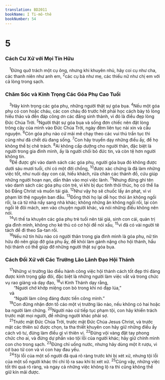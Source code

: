 ```yaml
---
translation: BD2011
bookName: I Ti-mô-thê 
bookNumber: 54
---
```


<div class="title"><h1>5</h1><h3>Cách Cư Xử với Mọi Tín Hữu</h3></div>
<span class="verse 1ti_5_1"> <sup>1</sup>Ðừng quở trách một cụ ông, nhưng khi khuyên nhủ, hãy coi cụ như cha, các thanh niên như anh em, </span>
<span class="verse 1ti_5_2"><sup>2</sup>các cụ bà như mẹ, các thiếu nữ như chị em với cả lòng trong sạch.<br/></span>
<div class="title"><h3>Chăm Sóc và Kính Trọng Các Góa Phụ Cao Tuổi</h3></div>
<span class="verse 1ti_5_3"> <sup>3</sup>Hãy kính trọng các góa phụ, những người thật sự góa bụa. </span>
<span class="verse 1ti_5_4"><sup>4</sup>Nếu một góa phụ có con hoặc cháu, các con cháu đó trước hết phải học cách bày tỏ lòng hiếu thảo và đền đáp công ơn các đấng sinh thành, vì đó là điều đẹp lòng Ðức Chúa Trời. </span>
<span class="verse 1ti_5_5"><sup>5</sup>Người thật sự góa bụa và sống đơn chiếc nên đặt lòng trông cậy của mình vào Ðức Chúa Trời, ngày đêm liên tục nài xin và cầu nguyện. </span>
<span class="verse 1ti_5_6"><sup>6</sup>Còn góa phụ nào cứ mải mê chạy theo các vui thú trần tục thì cũng như đã chết dù đang sống. </span>
<span class="verse 1ti_5_7"><sup>7</sup>Con hãy truyền dạy những điều ấy, để họ không thể bị chê trách. </span>
<span class="verse 1ti_5_8"><sup>8</sup>Ai không cấp dưỡng cho người thân, đặc biệt là người trong gia đình mình, ấy là người chối bỏ đức tin, và còn tệ hơn người không tin.<br/></span>
<span class="verse 1ti_5_9"> <sup>9</sup>Ðể được ghi vào danh sách các góa phụ, người góa bụa đó không được dưới sáu mươi tuổi, chỉ có một đời chồng, </span>
<span class="verse 1ti_5_10"><sup>10</sup>được xác chứng là đã làm những việc tốt, như nuôi dạy con cái, hiếu khách, rửa chân các thánh đồ, cứu giúp những người hoạn nạn, dấn thân vào mọi việc lành. </span>
<span class="verse 1ti_5_11"><sup>11</sup>Nhưng đừng ghi tên vào danh sách các góa phụ còn trẻ, vì khi bị dục tình thôi thúc, họ có thể lìa bỏ Ðấng Christ và muốn tái giá. </span>
<span class="verse 1ti_5_12"><sup>12</sup>Như vậy họ sẽ chuốc lấy án phạt, vì vi phạm lời thệ nguyện ban đầu. </span>
<span class="verse 1ti_5_13"><sup>13</sup>Ðồng thời họ lại dễ học thói ăn không ngồi rồi, la cà từ nhà nầy sang nhà khác; không những ăn không ngồi rồi, lại còn ngồi lê đôi mách, xen vào chuyện người khác, và nói những điều không nên nói.<br/></span>
<span class="verse 1ti_5_14"> <sup>14</sup>Vì thế ta khuyên các góa phụ trẻ tuổi nên tái giá, sinh con cái, quản trị gia đình mình, không cho kẻ thù có cơ hội để nói xấu, </span>
<span class="verse 1ti_5_15"><sup>15</sup>vì đã có vài người tẽ tách để đi theo Sa-tan rồi.<br/></span>
<span class="verse 1ti_5_16"> <sup>16</sup>Nếu nữ tín hữu nào có người thân trong gia đình mình là góa phụ, nữ tín hữu đó nên giúp đỡ góa phụ ấy, để khỏi làm gánh nặng cho hội thánh, hầu hội thánh có thể giúp đỡ những người thật sự góa bụa.<br/></span>
<div class="title"><h3>Cách Ðối Xử với Các Trưởng Lão Lãnh Ðạo Hội Thánh</h3></div>
<span class="verse 1ti_5_17"> <sup>17</sup>Những vị trưởng lão điều hành công việc hội thánh cách tốt đẹp thì đáng được kính trọng gấp đôi, đặc biệt là những người làm việc vất vả trong chức vụ rao giảng và dạy đạo, </span>
<span class="verse 1ti_5_18"><sup>18</sup>vì Kinh Thánh dạy rằng,<br/>  “Ngươi chớ khớp miệng con bò trong khi nó đạp lúa,” <br/> và<br/>  “Người làm công đáng được tiền công mình.” <br/></span>
<span class="verse 1ti_5_19"> <sup>19</sup>Con đừng nhận đơn tố cáo một vị trưởng lão nào, nếu không có hai hoặc ba người làm chứng. </span>
<span class="verse 1ti_5_20"><sup>20</sup>Người nào cứ tiếp tục phạm tội, con hãy khiển trách trước mặt mọi người, để những người khác phải sợ.<br/></span>
<span class="verse 1ti_5_21"> <sup>21</sup>Trước mặt Ðức Chúa Trời, trước mặt Ðức Chúa Jesus Christ, và trước mặt các thiên sứ được chọn, ta tha thiết khuyên con hãy giữ những điều ấy cách vô tư, đừng làm điều gì vì thiên vị. </span>
<span class="verse 1ti_5_22"><sup>22</sup>Ðừng vội vàng đặt tay phong chức cho ai, và đừng dự phần vào tội lỗi của người khác; hãy giữ chính mình con cho trong sạch. </span>
<span class="verse 1ti_5_23"><sup>23</sup>Ðừng chỉ uống nước, nhưng hãy dùng một ít rượu, vì cớ bao tử con và vì con hay đau yếu.<br/></span>
<span class="verse 1ti_5_24"> <sup>24</sup>Tội lỗi của một số người đã quá rõ ràng trước khi bị xét xử, nhưng tội lỗi của một số người khác thì chỉ lộ ra sau khi bị xét xử. </span>
<span class="verse 1ti_5_25"><sup>25</sup>Cũng vậy, những việc tốt thì quá rõ ràng, và ngay cả những việc không lộ ra thì cũng không thể giữ kín mãi được.<br/></span>
